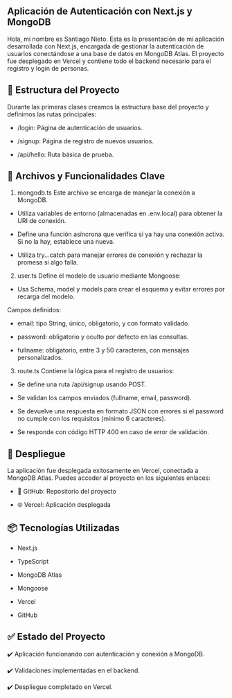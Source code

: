Aplicación de Autenticación con Next.js y MongoDB
---

Hola, mi nombre es Santiago Nieto. Esta es la presentación de mi aplicación desarrollada con Next.js, encargada de gestionar la autenticación de usuarios conectándose a una base de datos en MongoDB Atlas. El proyecto fue desplegado en Vercel y contiene todo el backend necesario para el registro y login de personas.

🧱 Estructura del Proyecto
---
Durante las primeras clases creamos la estructura base del proyecto y definimos las rutas principales:

- /login: Página de autenticación de usuarios.

- /signup: Página de registro de nuevos usuarios.

- /api/hello: Ruta básica de prueba.

📁 Archivos y Funcionalidades Clave
---
1. mongodb.ts
Este archivo se encarga de manejar la conexión a MongoDB.

- Utiliza variables de entorno (almacenadas en .env.local) para obtener la URI de conexión.

- Define una función asíncrona que verifica si ya hay una conexión activa. Si no la hay, establece una nueva.

- Utiliza try...catch para manejar errores de conexión y rechazar la promesa si algo falla.

2. user.ts
Define el modelo de usuario mediante Mongoose:

- Usa Schema, model y models para crear el esquema y evitar errores por recarga del modelo.

Campos definidos:

- email: tipo String, único, obligatorio, y con formato validado.

- password: obligatorio y oculto por defecto en las consultas.

- fullname: obligatorio, entre 3 y 50 caracteres, con mensajes personalizados.

3. route.ts
Contiene la lógica para el registro de usuarios:

- Se define una ruta /api/signup usando POST.

- Se validan los campos enviados (fullname, email, password).

- Se devuelve una respuesta en formato JSON con errores si el password no cumple con los requisitos (mínimo 6 caracteres).

- Se responde con código HTTP 400 en caso de error de validación.

🚀 Despliegue
---
La aplicación fue desplegada exitosamente en Vercel, conectada a MongoDB Atlas. Puedes acceder al proyecto en los siguientes enlaces:

- 🔗 GitHub: Repositorio del proyecto

- 🌐 Vercel: Aplicación desplegada

📦 Tecnologías Utilizadas
---
- Next.js

- TypeScript

- MongoDB Atlas

- Mongoose

- Vercel

- GitHub

✅ Estado del Proyecto
---
✔️ Aplicación funcionando con autenticación y conexión a MongoDB.

✔️ Validaciones implementadas en el backend.

✔️ Despliegue completado en Vercel.


